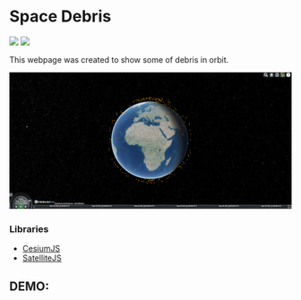  # Space Debris
 
 <div>
  <img src="http://ForTheBadge.com/images/badges/built-with-science.svg"/>
  <img src="https://img.shields.io/badge/JavaScript-F7DF1E?style=for-the-badge&logo=javascript&logoColor=black"/>
 </div>
 
 This webpage was created to show some of debris in orbit.
 
 <img src="README_img/demo.png"/> 
 
 ### Libraries
 <ul>
  <li><a href="https://cesium.com/platform/cesiumjs/">CesiumJS</a>
  <li><a href="https://github.com/shashwatak/satellite-js">SatelliteJS</a>
 </ul>

## DEMO: 
 
